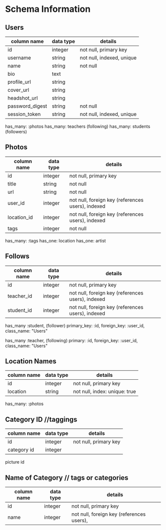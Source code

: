 # Schema Information

## Users
column name     | data type | details
----------------|-----------|-----------------------
id              | integer   | not null, primary key
username        | string    | not null, indexed, unique
name            | string    | not null
bio             | text      |
profile_url     | string    |
cover_url       | string    |
headshot_url    | string    |
password_digest | string    | not null
session_token   | string    | not null, indexed, unique

has_many: :photos
has_many: teachers (following)
has_many: students (followers)

## Photos
column name | data type | details
------------|-----------|-----------------------
id          | integer   | not null, primary key
title       | string    | not null
url         | string    | not null
user_id     | integer   | not null, foreign key (references users), indexed
location_id | integer    | not null, foreign key (references users), indexed
tags        | integer    | not null

has_many: :tags
has_one: location
has_one: artist


## Follows
column name | data type | details
-------------|-----------|-----------------------
id           | integer   | not null, primary key
teacher_id   | integer   | not null, foreign key (references users), indexed
student_id   | integer   | not null, foreign key (references users), indexed

has_many :student, (follower)
  primary_key: :id,
  foreign_key: :user_id,
  class_name: "Users"

has_many :teacher, (following)
  primary: :id,
  foreign_key: :user_id,
  class_name: "Users"


## Location Names
column name | data type | details
-------------|-----------|-----------------------
id           | integer   | not null, primary key
location     | string    | not null, index: unique: true

has_many: :photos



## Category  ID  //taggings
column name | data type | details
-------------|-----------|-----------------------
id           | integer   | not null, primary key
category id  | integer   |
picture id


## Name of Category // tags or categories
column name | data type | details
-------------|-----------|-----------------------
id           | integer   | not null, primary key
name         | integer   | not null, foreign key (references users),
